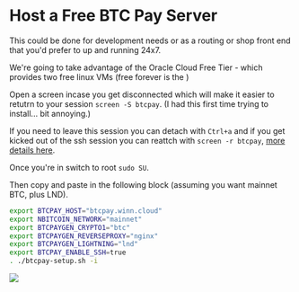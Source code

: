 # Host a Free BTC Pay Server

This could be done for development needs or as a routing or shop front end that you'd prefer to up and running 24x7.

We're going to take advantage of the Oracle Cloud Free Tier - which provides two free linux VMs (free forever is the )

Open a screen incase you get disconnected which will make it easier to retutrn to your session `screen -S btcpay`. (I had this first time trying to install... bit annoying.)

If you need to leave this session you can detach with `Ctrl+a` and if you get kicked out of the ssh session you can reattch with `screen -r btcpay`, [more details here](https://linuxize.com/post/how-to-use-linux-screen/).

Once you're in switch to root  `sudo SU`.

Then copy and paste in the following block (assuming you want mainnet BTC, plus LND).

```bash
export BTCPAY_HOST="btcpay.winn.cloud"
export NBITCOIN_NETWORK="mainnet"
export BTCPAYGEN_CRYPTO1="btc"
export BTCPAYGEN_REVERSEPROXY="nginx"
export BTCPAYGEN_LIGHTNING="lnd"
export BTCPAY_ENABLE_SSH=true
. ./btcpay-setup.sh -i
```

![](/Users/pwinn/code/humansinstitute/BitcoinForHumans/assets/2020-01-07-10-08-01-image.png)
